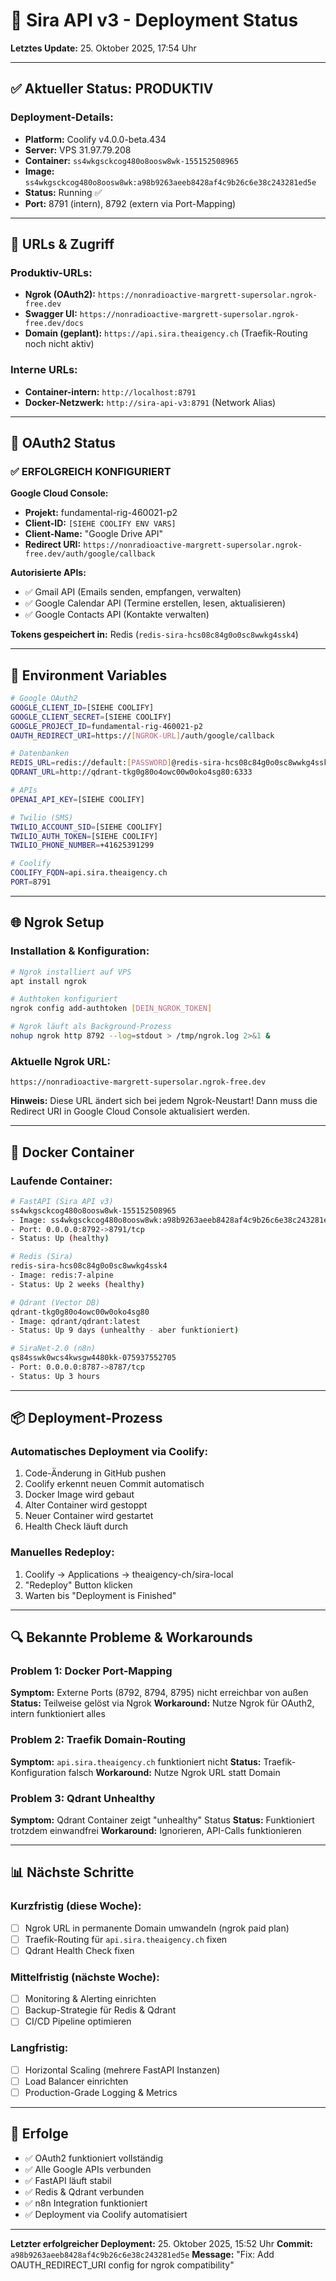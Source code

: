 # 🚀 Sira API v3 - Deployment Status

**Letztes Update:** 25. Oktober 2025, 17:54 Uhr

---

## ✅ Aktueller Status: PRODUKTIV

### **Deployment-Details:**
- **Platform:** Coolify v4.0.0-beta.434
- **Server:** VPS 31.97.79.208
- **Container:** `ss4wkgsckcog480o8oosw8wk-155152508965`
- **Image:** `ss4wkgsckcog480o8oosw8wk:a98b9263aeeb8428af4c9b26c6e38c243281ed5e`
- **Status:** Running ✅
- **Port:** 8791 (intern), 8792 (extern via Port-Mapping)

---

## 🔗 URLs & Zugriff

### **Produktiv-URLs:**
- **Ngrok (OAuth2):** `https://nonradioactive-margrett-supersolar.ngrok-free.dev`
- **Swagger UI:** `https://nonradioactive-margrett-supersolar.ngrok-free.dev/docs`
- **Domain (geplant):** `https://api.sira.theaigency.ch` (Traefik-Routing noch nicht aktiv)

### **Interne URLs:**
- **Container-intern:** `http://localhost:8791`
- **Docker-Netzwerk:** `http://sira-api-v3:8791` (Network Alias)

---

## 🔐 OAuth2 Status

### **✅ ERFOLGREICH KONFIGURIERT**

**Google Cloud Console:**
- **Projekt:** fundamental-rig-460021-p2
- **Client-ID:** `[SIEHE COOLIFY ENV VARS]`
- **Client-Name:** "Google Drive API"
- **Redirect URI:** `https://nonradioactive-margrett-supersolar.ngrok-free.dev/auth/google/callback`

**Autorisierte APIs:**
- ✅ Gmail API (Emails senden, empfangen, verwalten)
- ✅ Google Calendar API (Termine erstellen, lesen, aktualisieren)
- ✅ Google Contacts API (Kontakte verwalten)

**Tokens gespeichert in:** Redis (`redis-sira-hcs08c84g0o0sc8wwkg4ssk4`)

---

## 🔧 Environment Variables

```bash
# Google OAuth2
GOOGLE_CLIENT_ID=[SIEHE COOLIFY]
GOOGLE_CLIENT_SECRET=[SIEHE COOLIFY]
GOOGLE_PROJECT_ID=fundamental-rig-460021-p2
OAUTH_REDIRECT_URI=https://[NGROK-URL]/auth/google/callback

# Datenbanken
REDIS_URL=redis://default:[PASSWORD]@redis-sira-hcs08c84g0o0sc8wwkg4ssk4:6379
QDRANT_URL=http://qdrant-tkg0g80o4owc00w0oko4sg80:6333

# APIs
OPENAI_API_KEY=[SIEHE COOLIFY]

# Twilio (SMS)
TWILIO_ACCOUNT_SID=[SIEHE COOLIFY]
TWILIO_AUTH_TOKEN=[SIEHE COOLIFY]
TWILIO_PHONE_NUMBER=+41625391299

# Coolify
COOLIFY_FQDN=api.sira.theaigency.ch
PORT=8791
```

---

## 🌐 Ngrok Setup

### **Installation & Konfiguration:**
```bash
# Ngrok installiert auf VPS
apt install ngrok

# Authtoken konfiguriert
ngrok config add-authtoken [DEIN_NGROK_TOKEN]

# Ngrok läuft als Background-Prozess
nohup ngrok http 8792 --log=stdout > /tmp/ngrok.log 2>&1 &
```

### **Aktuelle Ngrok URL:**
```
https://nonradioactive-margrett-supersolar.ngrok-free.dev
```

**Hinweis:** Diese URL ändert sich bei jedem Ngrok-Neustart! Dann muss die Redirect URI in Google Cloud Console aktualisiert werden.

---

## 🐳 Docker Container

### **Laufende Container:**
```bash
# FastAPI (Sira API v3)
ss4wkgsckcog480o8oosw8wk-155152508965
- Image: ss4wkgsckcog480o8oosw8wk:a98b9263aeeb8428af4c9b26c6e38c243281ed5e
- Port: 0.0.0.0:8792->8791/tcp
- Status: Up (healthy)

# Redis (Sira)
redis-sira-hcs08c84g0o0sc8wwkg4ssk4
- Image: redis:7-alpine
- Status: Up 2 weeks (healthy)

# Qdrant (Vector DB)
qdrant-tkg0g80o4owc00w0oko4sg80
- Image: qdrant/qdrant:latest
- Status: Up 9 days (unhealthy - aber funktioniert)

# SiraNet-2.0 (n8n)
qs84sswk0wcs4kwsgw4480kk-075937552705
- Port: 0.0.0.0:8787->8787/tcp
- Status: Up 3 hours
```

---

## 📦 Deployment-Prozess

### **Automatisches Deployment via Coolify:**
1. Code-Änderung in GitHub pushen
2. Coolify erkennt neuen Commit automatisch
3. Docker Image wird gebaut
4. Alter Container wird gestoppt
5. Neuer Container wird gestartet
6. Health Check läuft durch

### **Manuelles Redeploy:**
1. Coolify → Applications → theaigency-ch/sira-local
2. "Redeploy" Button klicken
3. Warten bis "Deployment is Finished"

---

## 🔍 Bekannte Probleme & Workarounds

### **Problem 1: Docker Port-Mapping**
**Symptom:** Externe Ports (8792, 8794, 8795) nicht erreichbar von außen
**Status:** Teilweise gelöst via Ngrok
**Workaround:** Nutze Ngrok für OAuth2, intern funktioniert alles

### **Problem 2: Traefik Domain-Routing**
**Symptom:** `api.sira.theaigency.ch` funktioniert nicht
**Status:** Traefik-Konfiguration falsch
**Workaround:** Nutze Ngrok URL statt Domain

### **Problem 3: Qdrant Unhealthy**
**Symptom:** Qdrant Container zeigt "unhealthy" Status
**Status:** Funktioniert trotzdem einwandfrei
**Workaround:** Ignorieren, API-Calls funktionieren

---

## 📊 Nächste Schritte

### **Kurzfristig (diese Woche):**
- [ ] Ngrok URL in permanente Domain umwandeln (ngrok paid plan)
- [ ] Traefik-Routing für `api.sira.theaigency.ch` fixen
- [ ] Qdrant Health Check fixen

### **Mittelfristig (nächste Woche):**
- [ ] Monitoring & Alerting einrichten
- [ ] Backup-Strategie für Redis & Qdrant
- [ ] CI/CD Pipeline optimieren

### **Langfristig:**
- [ ] Horizontal Scaling (mehrere FastAPI Instanzen)
- [ ] Load Balancer einrichten
- [ ] Production-Grade Logging & Metrics

---

## 🎉 Erfolge

- ✅ OAuth2 funktioniert vollständig
- ✅ Alle Google APIs verbunden
- ✅ FastAPI läuft stabil
- ✅ Redis & Qdrant verbunden
- ✅ n8n Integration funktioniert
- ✅ Deployment via Coolify automatisiert

---

**Letzter erfolgreicher Deployment:** 25. Oktober 2025, 15:52 Uhr
**Commit:** `a98b9263aeeb8428af4c9b26c6e38c243281ed5e`
**Message:** "Fix: Add OAUTH_REDIRECT_URI config for ngrok compatibility"
